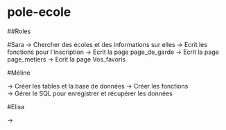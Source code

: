 # pole-ecole

##Roles

#Sara
-> Chercher des écoles et des informations sur elles
-> Ecrit les fonctions pour l'inscription
-> Ecrit la page page_de_garde
-> Ecrit la page page_metiers
-> Ecrit la page Vos_favoris

#Méline

-> Créer les tables et la base de données
-> Créer les fonctions  
-> Gérer le SQL pour enregistrer et récupérer les données

#Elisa

->

